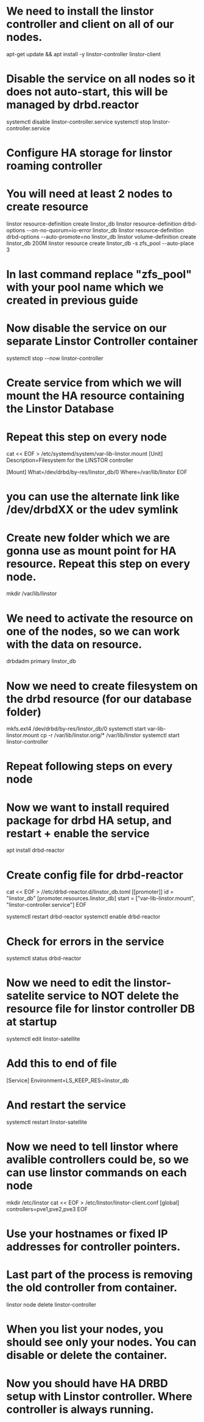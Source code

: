 # We need to install the linstor controller and client on all of our nodes.
apt-get update && apt install -y linstor-controller linstor-client


# Disable the service on all nodes so it does not auto-start, this will be managed by drbd.reactor
systemctl disable linstor-controller.service
systemctl stop linstor-controller.service


# Configure HA storage for linstor roaming controller
# You will need at least 2 nodes to create resource

linstor resource-definition create linstor_db
linstor resource-definition drbd-options --on-no-quorum=io-error linstor_db
linstor resource-definition drbd-options --auto-promote=no linstor_db
linstor volume-definition create linstor_db 200M
linstor resource create linstor_db -s zfs_pool --auto-place 3
# In last command replace "zfs_pool" with your pool name which we created in previous guide

# Now disable the service on our separate Linstor Controller container
systemctl stop --now linstor-controller

# Create service from which we will mount the HA resource containing the Linstor Database
# Repeat this step on every node
cat << EOF > /etc/systemd/system/var-lib-linstor.mount
[Unit]
Description=Filesystem for the LINSTOR controller

[Mount]
What=/dev/drbd/by-res/linstor_db/0
Where=/var/lib/linstor
EOF
# you can use the alternate link like /dev/drbdXX or the udev symlink


# Create new folder which we are gonna use as mount point for HA resource. Repeat this step on every node.
mkdir /var/lib/linstor

# We need to activate the resource on one of the nodes, so we can work with the data on resource.
drbdadm primary linstor_db

# Now we need to create filesystem on the drbd resource (for our database folder)
mkfs.ext4 /dev/drbd/by-res/linstor_db/0
systemctl start var-lib-linstor.mount
cp -r /var/lib/linstor.orig/* /var/lib/linstor
systemctl start linstor-controller





# Repeat following steps on every node


# Now we want to install required package for drbd HA setup, and restart + enable the service
apt install drbd-reactor

# Create config file for drbd-reactor
cat << EOF > //etc/drbd-reactor.d/linstor_db.toml
[[promoter]]
id = "linstor_db"
[promoter.resources.linstor_db]
start = ["var-lib-linstor.mount", "linstor-controller.service"]
EOF

systemctl restart drbd-reactor
systemctl enable drbd-reactor

# Check for errors in the service
systemctl status drbd-reactor

# Now we need to edit the linstor-satelite service to NOT delete the resource file for linstor controller DB at startup
systemctl edit linstor-satellite
# Add this to end of file
[Service]
Environment=LS_KEEP_RES=linstor_db
# And restart the service
systemctl restart linstor-satellite


# Now we need to tell linstor where avalible controllers could be, so we can use linstor commands on each node
mkdir /etc/linstor
cat << EOF > /etc/linstor/linstor-client.conf
[global]
controllers=pve1,pve2,pve3
EOF
# Use your hostnames or fixed IP addresses for controller pointers.

# Last part of the process is removing the old controller from container.
linstor node delete linstor-controller

# When you list your nodes, you should see only your nodes. You can disable or delete the container.



# Now you should have HA DRBD setup with Linstor controller. Where controller is always running.